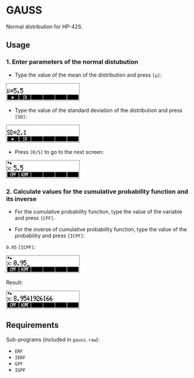 # GAUSS

Normal distribution for HP-42S.

## Usage

### 1. Enter parameters of the normal distubution
* Type the value of the mean of the distribution and press `[µ]`:

<img src="./screenshots/screen2.png" width="200">

* Type the value of the standard deviation of the distribution and press `[SD]`:

<img src="./screenshots/screen1.png" width="200">

* Press `[R/S]` to go to the next screen:

<img src="./screenshots/screen3.png" width="200">

### 2. Calculate values for the cumulative probability function and its inverse

* For the cumulative probability function, type the value of the variable and press `[CPF]`.

* For the inverse of cumulative probability function, type the value of the probability and press `[ICPF]`:

`0.95` `[ICPF]`:

<img src="./screenshots/screen4.png" width="200">

Result:

<img src="./screenshots/screen5.png" width="200">

## Requirements

Sub-programs (included in `gauss.raw`):
* `ERF`
* `IERF`
* `GPF`
* `IGPF`
